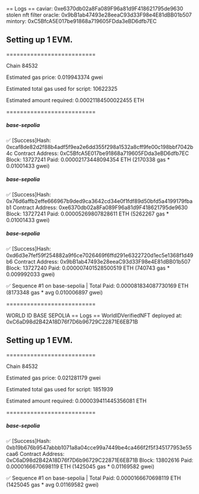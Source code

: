 == Logs ==
  caviar: 0xe6370db02a8Fa089F96a81d9F418621795de9630
  stolen nft filter oracle: 0x9bB1ab47493e28eeaC93d33F98e4E81dBB01b507
  mintory: 0xC5BfcA5E017be91868a719605FDda3eBD6dfb7EC

## Setting up 1 EVM.

==========================

Chain 84532

Estimated gas price: 0.019943374 gwei

Estimated total gas used for script: 10622325

Estimated amount required: 0.00021184500022455 ETH

==========================

##### base-sepolia
✅  [Success]Hash: 0xcaf8de82d2f88b4adf5f9ea2e6dd355f298a1532a8cff9fe00c198bbf7042b4c
Contract Address: 0xC5BfcA5E017be91868a719605FDda3eBD6dfb7EC
Block: 13727241
Paid: 0.00002173448094354 ETH (2170338 gas * 0.01001433 gwei)


##### base-sepolia
✅  [Success]Hash: 0x76d6affb2effe666967b9ded9ca3642cd34e0f1fdf89d50bfd5a4199179fbab1
Contract Address: 0xe6370db02a8Fa089F96a81d9F418621795de9630
Block: 13727241
Paid: 0.00005269807828611 ETH (5262267 gas * 0.01001433 gwei)


##### base-sepolia
✅  [Success]Hash: 0xd6d3e7fef59f254882a9f6ce7026469f6ffd291e6322720d1ec5e1368f1d49b6
Contract Address: 0x9bB1ab47493e28eeaC93d33F98e4E81dBB01b507
Block: 13727240
Paid: 0.000007401528500519 ETH (740743 gas * 0.009992033 gwei)

✅ Sequence #1 on base-sepolia | Total Paid: 0.000081834087730169 ETH (8173348 gas * avg 0.010006897 gwei)
                                                                                                                                                                                    

==========================

WORLD ID BASE SEPOLIA
== Logs ==
  WorldIDVerifiedNFT deployed at: 0xC6aD98d2B42A18D76f7D6b96729C22871E6EB71B

## Setting up 1 EVM.

==========================

Chain 84532

Estimated gas price: 0.021281179 gwei

Estimated total gas used for script: 1851939

Estimated amount required: 0.000039411445356081 ETH

==========================

##### base-sepolia
✅  [Success]Hash: 0xb19b676b9547abbb1071a8a04cce99a7449be4ca466f2f5f345177953e55caa6
Contract Address: 0xC6aD98d2B42A18D76f7D6b96729C22871E6EB71B
Block: 13802616
Paid: 0.0000166670698119 ETH (1425045 gas * 0.01169582 gwei)

✅ Sequence #1 on base-sepolia | Total Paid: 0.0000166670698119 ETH (1425045 gas * avg 0.01169582 gwei)
                                                                                                                                                                                     